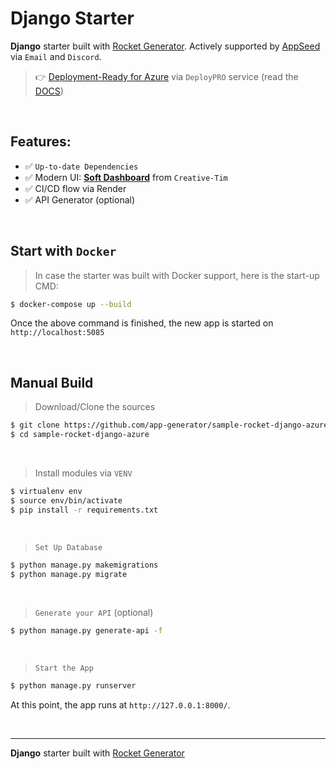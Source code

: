 # Django Starter

**Django** starter built with [Rocket Generator](https://app-generator.dev/). Actively supported by [AppSeed](https://appseed.us/) via `Email` and `Discord`.
> 👉 [Deployment-Ready for Azure](https://deploypro.dev/) via `DeployPRO` service (read the [DOCS](https://docs.app-generator.dev/deployment/django-azure)) 

<br />

## Features: 

- ✅ `Up-to-date Dependencies`
- ✅ Modern UI: **[Soft Dashboard](https://www.creative-tim.com/product/soft-ui-dashboard?AFFILIATE=128200)** from `Creative-Tim`
- ✅ CI/CD flow via Render
- ✅ API Generator (optional)

<br />

## Start with `Docker`

> In case the starter was built with Docker support, here is the start-up CMD:

```bash
$ docker-compose up --build
```

Once the above command is finished, the new app is started on `http://localhost:5085`

<br />

## Manual Build 

> Download/Clone the sources  

```bash
$ git clone https://github.com/app-generator/sample-rocket-django-azure.git
$ cd sample-rocket-django-azure
```

<br />

> Install modules via `VENV`  

```bash
$ virtualenv env
$ source env/bin/activate
$ pip install -r requirements.txt
```

<br />

> `Set Up Database`

```bash
$ python manage.py makemigrations
$ python manage.py migrate
```

<br />

> `Generate your API` (optional) 

```bash
$ python manage.py generate-api -f
```

<br />

> `Start the App`

```bash
$ python manage.py runserver
```

At this point, the app runs at `http://127.0.0.1:8000/`. 

<br />

---
**Django** starter built with [Rocket Generator](https://app-generator.dev/)
